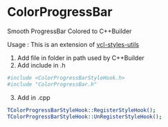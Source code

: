 # ColorProgressBar
Smooth ProgressBar Colored to C++Builder

Usage :
This is an extension of <a href='https://github.com/RRUZ/vcl-styles-utils'>vcl-styles-utils</a>

1) Add file in folder in path used by C++Builder
2) Add include in .h
```sh
#include <ColorProgressBarStyleHook.h>
#include "ColorProgressBar.h"
```

3) Add in .cpp
```sh
TColorProgressBarStyleHook::RegisterStyleHook();
TColorProgressBarStyleHook::UnRegisterStyleHook();
```
